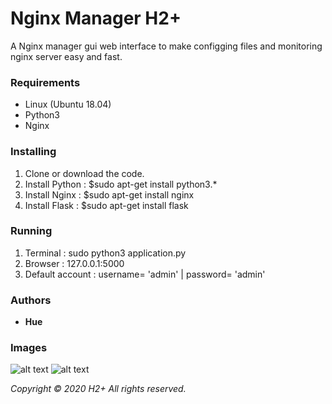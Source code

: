 # Nginx Manager H2+

A Nginx manager gui web interface to make configging files and monitoring nginx server easy and fast.

### Requirements

  - Linux (Ubuntu 18.04)
  - Python3
  - Nginx
  

### Installing

1. Clone or download the code.
2. Install Python : $sudo apt-get install python3.* 
3. Install Nginx  : $sudo apt-get install nginx 
4. Install Flask  : $sudo apt-get install flask

### Running

1. Terminal : sudo python3 application.py
2. Browser  : 127.0.0.1:5000
3. Default account : username= 'admin' | password= 'admin' 

### Authors
 - **Hue**

### Images
![alt text](https://github.com/athenakimhue/Proxy_Server_Manager_H2/blob/master/Images/03-%20GUI%202.png)
![alt text](https://github.com/athenakimhue/Nginx_Manager_GUI/blob/master/Images/04-%20Main%20GUI%202.PNG)

*Copyright © 2020 H2+ All rights reserved.*
